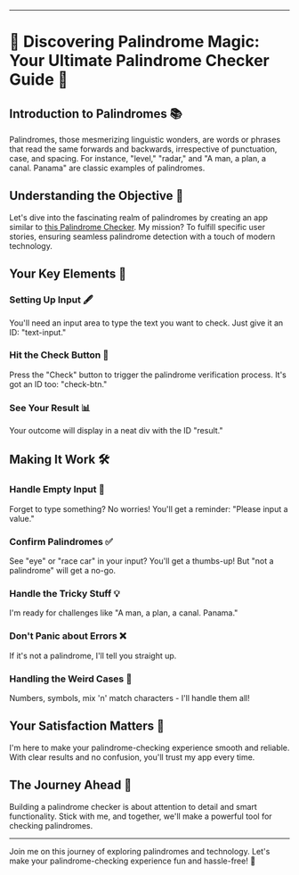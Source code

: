 

---

# 🌟 Discovering Palindrome Magic: Your Ultimate Palindrome Checker Guide 🚀

## Introduction to Palindromes 📚

Palindromes, those mesmerizing linguistic wonders, are words or phrases that read the same forwards and backwards, irrespective of punctuation, case, and spacing. For instance, "level," "radar," and "A man, a plan, a canal. Panama" are classic examples of palindromes.

## Understanding the Objective 🎯

Let's dive into the fascinating realm of palindromes by creating an app similar to [this Palindrome Checker](https://palindrome-checker.freecodecamp.rocks). My mission? To fulfill specific user stories, ensuring seamless palindrome detection with a touch of modern technology.

## Your Key Elements 📝

### Setting Up Input 🖋️

You'll need an input area to type the text you want to check. Just give it an ID: "text-input."

### Hit the Check Button 🔄

Press the "Check" button to trigger the palindrome verification process. It's got an ID too: "check-btn."

### See Your Result 📊

Your outcome will display in a neat div with the ID "result."

## Making It Work 🛠️

### Handle Empty Input 🚫

Forget to type something? No worries! You'll get a reminder: "Please input a value."

### Confirm Palindromes ✅

See "eye" or "race car" in your input? You'll get a thumbs-up! But "not a palindrome" will get a no-go.

### Handle the Tricky Stuff 💡

I'm ready for challenges like "A man, a plan, a canal. Panama."

### Don't Panic about Errors ❌

If it's not a palindrome, I'll tell you straight up.

### Handling the Weird Cases 🔄

Numbers, symbols, mix 'n' match characters - I'll handle them all!

## Your Satisfaction Matters 🌟

I'm here to make your palindrome-checking experience smooth and reliable. With clear results and no confusion, you'll trust my app every time.

## The Journey Ahead 🎉

Building a palindrome checker is about attention to detail and smart functionality. Stick with me, and together, we'll make a powerful tool for checking palindromes.

--- 

Join me on this journey of exploring palindromes and technology. Let's make your palindrome-checking experience fun and hassle-free! 🌈

